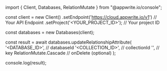 import { Client, Databases, RelationMutate } from "@appwrite.io/console";

const client = new Client()
    .setEndpoint('https://cloud.appwrite.io/v1') // Your API Endpoint
    .setProject('<YOUR_PROJECT_ID>'); // Your project ID

const databases = new Databases(client);

const result = await databases.updateRelationshipAttribute(
    '<DATABASE_ID>', // databaseId
    '<COLLECTION_ID>', // collectionId
    '', // key
    RelationMutate.Cascade // onDelete (optional)
);

console.log(result);
